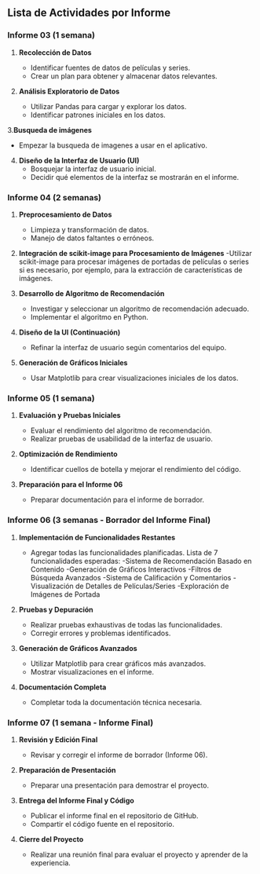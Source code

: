 ## Lista de Actividades por Informe

### Informe 03 (1 semana)

1. **Recolección de Datos**
   - Identificar fuentes de datos de películas y series.
   - Crear un plan para obtener y almacenar datos relevantes.

2. **Análisis Exploratorio de Datos**
   - Utilizar Pandas para cargar y explorar los datos.
   - Identificar patrones iniciales en los datos.

3.**Busqueda de imágenes**
   - Empezar la busqueda de imagenes a usar en el aplicativo.

4. **Diseño de la Interfaz de Usuario (UI)**
   - Bosquejar la interfaz de usuario inicial.
   - Decidir qué elementos de la interfaz se mostrarán en el informe.

### Informe 04 (2 semanas)
1. **Preprocesamiento de Datos**
   - Limpieza y transformación de datos.
   - Manejo de datos faltantes o erróneos.

2. **Integración de scikit-image para Procesamiento de Imágenes**
   -Utilizar scikit-image para procesar imágenes de portadas de películas o series si es necesario, por ejemplo,
   para la extracción de características de imágenes.

3. **Desarrollo de Algoritmo de Recomendación**
   - Investigar y seleccionar un algoritmo de recomendación adecuado.
   - Implementar el algoritmo en Python.

4. **Diseño de la UI (Continuación)**
   - Refinar la interfaz de usuario según comentarios del equipo.

5. **Generación de Gráficos Iniciales**
   - Usar Matplotlib para crear visualizaciones iniciales de los datos.

### Informe 05 (1 semana)
1. **Evaluación y Pruebas Iniciales**
   - Evaluar el rendimiento del algoritmo de recomendación.
   - Realizar pruebas de usabilidad de la interfaz de usuario.

2. **Optimización de Rendimiento**
   - Identificar cuellos de botella y mejorar el rendimiento del código.

3. **Preparación para el Informe 06**
   - Preparar documentación para el informe de borrador.

### Informe 06 (3 semanas - Borrador del Informe Final)
1. **Implementación de Funcionalidades Restantes**
   - Agregar todas las funcionalidades planificadas.
     Lista de 7 funcionalidades esperadas:
     -Sistema de Recomendación Basado en Contenido
     -Generación de Gráficos Interactivos
     -Filtros de Búsqueda Avanzados
     -Sistema de Calificación y Comentarios
     -Visualización de Detalles de Películas/Series
     -Exploración de Imágenes de Portada

2. **Pruebas y Depuración**
   - Realizar pruebas exhaustivas de todas las funcionalidades.
   - Corregir errores y problemas identificados.

3. **Generación de Gráficos Avanzados**
   - Utilizar Matplotlib para crear gráficos más avanzados.
   - Mostrar visualizaciones en el informe.

4. **Documentación Completa**
   - Completar toda la documentación técnica necesaria.

### Informe 07 (1 semana - Informe Final)
1. **Revisión y Edición Final**
   - Revisar y corregir el informe de borrador (Informe 06).

2. **Preparación de Presentación**
   - Preparar una presentación para demostrar el proyecto.

3. **Entrega del Informe Final y Código**
   - Publicar el informe final en el repositorio de GitHub.
   - Compartir el código fuente en el repositorio.

4. **Cierre del Proyecto**
   - Realizar una reunión final para evaluar el proyecto y aprender de la experiencia.


